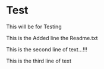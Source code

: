 # Test
This will be for Testing

This is the Added line the Readme.txt 

This is the second line of text...!!!


This is the third line of text 
